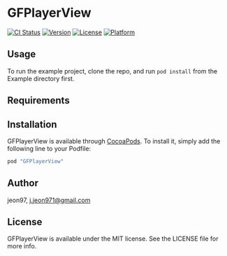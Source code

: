 # GFPlayerView

[![CI Status](http://img.shields.io/travis/jeon97/GFPlayerView.svg?style=flat)](https://travis-ci.org/jeon97/GFPlayerView)
[![Version](https://img.shields.io/cocoapods/v/GFPlayerView.svg?style=flat)](http://cocoapods.org/pods/GFPlayerView)
[![License](https://img.shields.io/cocoapods/l/GFPlayerView.svg?style=flat)](http://cocoapods.org/pods/GFPlayerView)
[![Platform](https://img.shields.io/cocoapods/p/GFPlayerView.svg?style=flat)](http://cocoapods.org/pods/GFPlayerView)

## Usage

To run the example project, clone the repo, and run `pod install` from the Example directory first.

## Requirements

## Installation

GFPlayerView is available through [CocoaPods](http://cocoapods.org). To install
it, simply add the following line to your Podfile:

```ruby
pod "GFPlayerView"
```

## Author

jeon97, j.jeon971@gmail.com

## License

GFPlayerView is available under the MIT license. See the LICENSE file for more info.
